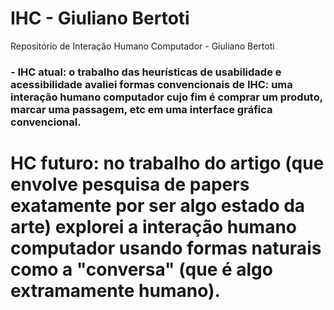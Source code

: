 # IHC - Giuliano Bertoti
Repositório de Interação Humano Computador - Giuliano Bertoti 


<h3> - IHC atual: o trabalho das heurísticas de usabilidade e acessibilidade avaliei formas convencionais de IHC: uma interação humano computador cujo fim é comprar um produto, marcar uma passagem, etc em uma interface gráfica convencional.</h3>
 <h1>HC futuro: no trabalho do artigo (que envolve pesquisa de papers exatamente por ser algo estado da arte) explorei a interação humano computador usando formas naturais como a "conversa" (que é algo extramamente humano).
 <h1>
